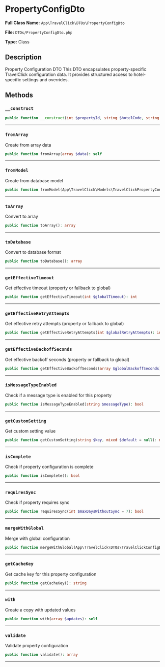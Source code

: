 # PropertyConfigDto

**Full Class Name:** `App\TravelClick\DTOs\PropertyConfigDto`

**File:** `DTOs/PropertyConfigDto.php`

**Type:** Class

## Description

Property Configuration DTO
This DTO encapsulates property-specific TravelClick configuration data.
It provides structured access to hotel-specific settings and overrides.

## Methods

### `__construct`

```php
public function __construct(int $propertyId, string $hotelCode, string $propertyName, App\TravelClick\Enums\Environment $environment, string $username, string $password, int $timeout = null, int $retryAttempts = null, array $backoffSeconds = null, array $enabledMessageTypes = [], array $customSettings = [], bool $overrideGlobal = false, bool $isActive = true, array $queueOverrides = [], array $endpointOverrides = [], Carbon\Carbon|null $lastSyncDate = null, Carbon\Carbon|null $lastUpdated = null, string $notes = null)
```

---

### `fromArray`

Create from array data

```php
public function fromArray(array $data): self
```

---

### `fromModel`

Create from database model

```php
public function fromModel(App\TravelClick\Models\TravelClickPropertyConfig $model): self
```

---

### `toArray`

Convert to array

```php
public function toArray(): array
```

---

### `toDatabase`

Convert to database format

```php
public function toDatabase(): array
```

---

### `getEffectiveTimeout`

Get effective timeout (property or fallback to global)

```php
public function getEffectiveTimeout(int $globalTimeout): int
```

---

### `getEffectiveRetryAttempts`

Get effective retry attempts (property or fallback to global)

```php
public function getEffectiveRetryAttempts(int $globalRetryAttempts): int
```

---

### `getEffectiveBackoffSeconds`

Get effective backoff seconds (property or fallback to global)

```php
public function getEffectiveBackoffSeconds(array $globalBackoffSeconds): array
```

---

### `isMessageTypeEnabled`

Check if a message type is enabled for this property

```php
public function isMessageTypeEnabled(string $messageType): bool
```

---

### `getCustomSetting`

Get custom setting value

```php
public function getCustomSetting(string $key, mixed $default = null): mixed
```

---

### `isComplete`

Check if property configuration is complete

```php
public function isComplete(): bool
```

---

### `requiresSync`

Check if property requires sync

```php
public function requiresSync(int $maxDaysWithoutSync = 7): bool
```

---

### `mergeWithGlobal`

Merge with global configuration

```php
public function mergeWithGlobal(App\TravelClick\DTOs\TravelClickConfigDto $global): self
```

---

### `getCacheKey`

Get cache key for this property configuration

```php
public function getCacheKey(): string
```

---

### `with`

Create a copy with updated values

```php
public function with(array $updates): self
```

---

### `validate`

Validate property configuration

```php
public function validate(): array
```

---

